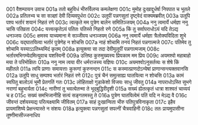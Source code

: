 001	वैशम्पायन उवाच
001a	ततो बहुविधं भीरुर्विलप्य कमलेक्षणा
001c	मुमोह दुःखाद्दुर्धर्षा निपपात च भूतले
002a	प्रतिलभ्य च सा सञ्ज्ञां देवी दिव्यवपुर्धरा
002c	उलूपीं पन्नगसुतां दृष्ट्वेदं वाक्यमब्रवीत्
003a	उलूपि पश्य भर्तारं शयानं निहतं रणे
003c	त्वत्कृते मम पुत्रेण बालेन समितिञ्जयम्
004a	ननु त्वमार्ये धर्मज्ञा ननु चासि पतिव्रता
004c	यत्त्वत्कृतेऽयं पतितः पतिस्ते निहतो रणे
005a	किं तु सर्वापराधोऽयं यदि तेऽद्य धनञ्जयः
005c	क्षमस्व याच्यमाना मे सञ्जीवय धनञ्जयम्
006a	ननु त्वमार्ये धर्मज्ञा त्रैलोक्यविदिता शुभे
006c	यद्घातयित्वा भर्तारं पुत्रेणेह न शोचसि
007a	नाहं शोचामि तनयं निहतं पन्नगात्मजे
007c	पतिमेव तु शोचामि यस्याऽऽतिथ्यमिदं कृतम्
008a	इत्युक्त्वा सा तदा देवीमुलूपीं पन्नगात्मजाम्
008c	भर्तारमभिगम्येदमित्युवाच यशस्विनी
009a	उत्तिष्ठ कुरुमुख्यस्य प्रियकाम मम प्रिय
009c	अयमश्वो महाबाहो मया ते परिमोक्षितः
010a	ननु नाम त्वया वीर धर्मराजस्य यज्ञियः
010c	अयमश्वोऽनुसर्तव्यः स शेषे किं महीतले
011a	त्वयि प्राणाः समायत्ताः कुरूणां कुरुनन्दन
011c	स कस्मात्प्राणदोऽन्येषां प्राणान्सन्त्यक्तवानसि
012a	उलूपि साधु सम्पश्य भर्तारं निहतं रणे
012c	पुत्रं चैनं समुत्साह्य घातयित्वा न शोचसि
013a	कामं स्वपितु बालोऽयं भूमौ प्रेतगतिं गतः
013c	लोहिताक्षो गुडाकेशो विजयः साधु जीवतु
014a	नापराधोऽस्ति सुभगे नराणां बहुभार्यता
014c	नारीणां तु भवत्येतन्मा ते भूद्बुद्धिरीदृशी
015a	सख्यं ह्येतत्कृतं धात्रा शाश्वतं चाव्ययं च ह
015c	सख्यं समभिजानीहि सत्यं सङ्गतमस्तु ते
016a	पुत्रेण घातयित्वेमं पतिं यदि न मेऽद्य वै
016c	जीवन्तं दर्शयस्यद्य परित्यक्ष्यामि जीवितम्
017a	साहं दुःखान्विता भीरु पतिपुत्रविनाकृता
017c	इहैव प्रायमाशिष्ये प्रेक्षन्त्यास्ते न संशयः
018a	इत्युक्त्वा पन्नगसुतां सपत्नीं चैत्रवाहिनी
018c	ततः प्रायमुपासीना तूष्णीमासीज्जनाधिप
